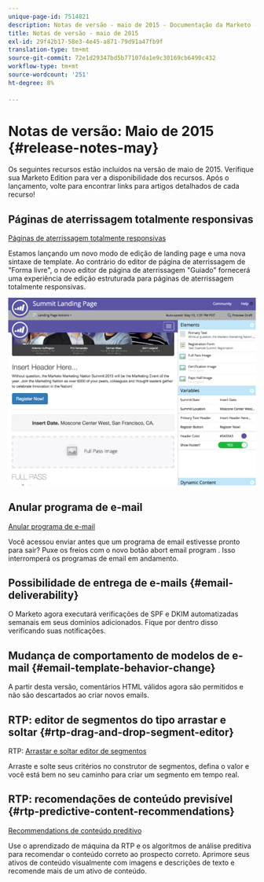 ```yaml
---
unique-page-id: 7514821
description: Notas de versão - maio de 2015 - Documentação da Marketo - Documentação do produto
title: Notas de versão - maio de 2015
exl-id: 29f42b17-58e3-4e45-a871-79d91a47fb9f
translation-type: tm+mt
source-git-commit: 72e1d29347bd5b77107da1e9c30169cb6490c432
workflow-type: tm+mt
source-wordcount: '251'
ht-degree: 8%

---
```


# Notas de versão: Maio de 2015 {#release-notes-may}

Os seguintes recursos estão incluídos na versão de maio de 2015. Verifique sua Marketo Edition para ver a disponibilidade dos recursos. Após o lançamento, volte para encontrar links para artigos detalhados de cada recurso!

## Páginas de aterrissagem totalmente responsivas

[Páginas de aterrissagem totalmente responsivas](/help/marketo/product-docs/demand-generation/landing-pages/guided-landing-pages/create-a-guided-landing-page.md)

Estamos lançando um novo modo de edição de landing page e uma nova sintaxe de template. Ao contrário do editor de página de aterrissagem de &quot;Forma livre&quot;, o novo editor de página de aterrissagem &quot;Guiado&quot; fornecerá uma experiência de edição estruturada para páginas de aterrissagem totalmente responsivas.

![](assets/image2015-5-15-13-3a33-3a11.png)

## Anular programa de e-mail

[Anular programa de e-mail](/help/marketo/product-docs/email-marketing/email-programs/email-program-actions/abort-email-program.md)

Você acessou enviar antes que um programa de email estivesse pronto para sair? Puxe os freios com o novo botão abort email program . Isso interromperá os programas de email em andamento.

## Possibilidade de entrega de e-mails  {#email-deliverability}

O Marketo agora executará verificações de SPF e DKIM automatizadas semanais em seus domínios adicionados. Fique por dentro disso verificando suas notificações.

## Mudança de comportamento de modelos de e-mail {#email-template-behavior-change}

A partir desta versão, comentários HTML válidos agora são permitidos e não são descartados ao criar novos emails.

## RTP: editor de segmentos do tipo arrastar e soltar {#rtp-drag-and-drop-segment-editor}

RTP: [Arrastar e soltar editor de segmentos](/help/marketo/product-docs/web-personalization/using-web-segments/web-segments.md)

Arraste e solte seus critérios no construtor de segmentos, defina o valor e você está bem no seu caminho para criar um segmento em tempo real.

## RTP: recomendações de conteúdo previsível {#rtp-predictive-content-recommendations}

[Recommendations de conteúdo preditivo](/help/marketo/product-docs/predictive-content/enabling-predictive-content/enable-predictive-content-for-web-rich-media.md)

Use o aprendizado de máquina da RTP e os algoritmos de análise preditiva para recomendar o conteúdo correto ao prospecto correto. Aprimore seus ativos de conteúdo visualmente com imagens e descrições de texto e recomende mais de um ativo de conteúdo.
